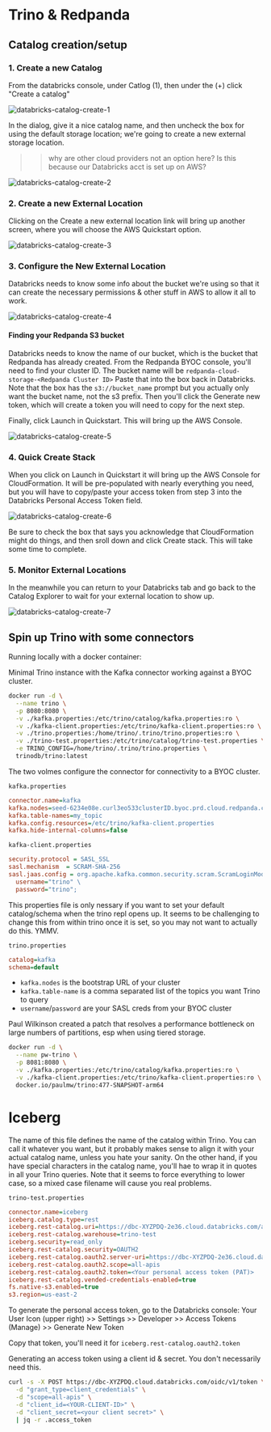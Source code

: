 # Trino & Redpanda


## Catalog creation/setup

### 1.  Create a new Catalog

From the databricks console, under Catlog (1), then under the (+) click "Create a catalog"

![databricks-catalog-create-1](https://github.com/user-attachments/assets/fb4d41c4-7a01-424e-8925-dbc23eb3c757)

In the dialog, give it a nice catalog name, and then uncheck the box for using the default storage location; we're going to create a new external storage location.  

>> why are other cloud providers not an option here?  Is this because our Databricks acct is set up on AWS?

![databricks-catalog-create-2](https://github.com/user-attachments/assets/010dc6c5-21b5-4fce-aef1-51286474c933)

### 2. Create a new External Location

Clicking on the Create a new external location link will bring up another screen, where you will choose the AWS Quickstart option.  

![databricks-catalog-create-3](https://github.com/user-attachments/assets/4d7f8170-ff6f-4c23-8ec8-7b27d531d33f)



### 3. Configure the New External Location

Databricks needs to know some info about the bucket we're using so that it can create the necessary permissions & other stuff in AWS to allow it all to work. 

![databricks-catalog-create-4](https://github.com/user-attachments/assets/f69a313c-2302-4407-b0b7-57198c0c90d3)


#### Finding your Redpanda S3 bucket

Databricks needs to know the name of our bucket, which is the bucket that Redpanda has already created.  From the Redpanda BYOC console, you'll need to find your cluster ID.  The bucket name will be `redpanda-cloud-storage-<Redpanda Cluster ID>`  Paste that into the box back in Databricks.  Note that the box has the `s3://bucket_name` prompt but you actually only want the bucket name, not the s3 prefix.  Then you'll click the Generate new token, which will create a token you will need to copy for the next step.   

Finally, click Launch in Quickstart.  This will bring up the AWS Console.

![databricks-catalog-create-5](https://github.com/user-attachments/assets/2222a969-43d0-4412-a54d-789098890229)


### 4. Quick Create Stack

When you click on Launch in Quickstart it will bring up the AWS Console for CloudFormation.  It will be pre-populated with nearly everything you need, but you will have to copy/paste your access token from step 3 into the Databricks Personal Access Token field.  

![databricks-catalog-create-6](https://github.com/user-attachments/assets/806f6072-7d54-4151-9b04-98ceb3b7df83)

Be sure to check the box that says you acknowledge that CloudFormation might do things, and then sroll down and click Create stack.   This will take some time to complete.  

### 5. Monitor External Locations

In the meanwhile you can return to your Databricks tab and go back to the Catalog Explorer to wait for your external location to show up.   

![databricks-catalog-create-7](https://github.com/user-attachments/assets/399bb023-05c1-4ec7-97b5-78fc7c31ff6f)



## Spin up Trino with some connectors

Running locally with a docker container:

Minimal Trino instance with the Kafka connector working against a BYOC cluster.

```bash
docker run -d \
  --name trino \
  -p 8080:8080 \
  -v ./kafka.properties:/etc/trino/catalog/kafka.properties:ro \
  -v ./kafka-client.properties:/etc/trino/kafka-client.properties:ro \
  -v ./trino.properties:/home/trino/.trino/trino.properties:ro \
  -v ./trino-test.properties:/etc/trino/catalog/trino-test.properties \
  -e TRINO_CONFIG=/home/trino/.trino/trino.properties \
  trinodb/trino:latest
```



The two volmes configure the connector for connectivity to a BYOC cluster.

`kafka.properties`
```ini
connector.name=kafka
kafka.nodes=seed-6234e08e.curl3eo533clusterID.byoc.prd.cloud.redpanda.com:9092
kafka.table-names=my_topic
kafka.config.resources=/etc/trino/kafka-client.properties
kafka.hide-internal-columns=false
```

`kafka-client.properties`
```ini
security.protocol = SASL_SSL
sasl.mechanism  = SCRAM-SHA-256
sasl.jaas.config = org.apache.kafka.common.security.scram.ScramLoginModule required \
  username="trino" \
  password="trino";
```

This properties file is only nessary if you want to set your default catalog/schema when the trino repl opens up.  It seems to be challenging to change this from within trino once it is set, so you may not want to actually do this.  YMMV.

`trino.properties`
```ini
catalog=kafka
schema=default
```



* `kafka.nodes` is the bootstrap URL of your cluster
* `kafka.table-name` is a comma separated list of the topics you want Trino to query
* `username`/`password` are your SASL creds from your BYOC cluster




Paul Wilkinson created a patch that resolves a performance bottleneck on large numbers of partitions, esp when using tiered storage.

```bash
docker run -d \
  --name pw-trino \
  -p 8081:8080 \
  -v ./kafka.properties:/etc/trino/catalog/kafka.properties:ro \
  -v ./kafka-client.properties:/etc/trino/kafka-client.properties:ro \
  docker.io/paulmw/trino:477-SNAPSHOT-arm64
```



# Iceberg

The name of this file defines the name of the catalog within Trino.   You can call it whatever you want, but it probably makes sense to align it with your actual catalog name, unless you hate your sanity.  On the other hand, if you have special characters in the catalog name, you'll hae to wrap it in quotes in all your Trino queries.  Note that it seems to force everything to lower case, so a mixed case filename will cause you real problems.

`trino-test.properties`
```ini
connector.name=iceberg
iceberg.catalog.type=rest
iceberg.rest-catalog.uri=https://dbc-XYZPDQ-2e36.cloud.databricks.com/api/2.1/unity-catalog/iceberg-rest
iceberg.rest-catalog.warehouse=trino-test
iceberg.security=read_only
iceberg.rest-catalog.security=OAUTH2
iceberg.rest-catalog.oauth2.server-uri=https://dbc-XYZPDQ-2e36.cloud.databricks.com/oidc/v1/token
iceberg.rest-catalog.oauth2.scope=all-apis
iceberg.rest-catalog.oauth2.token=<Your personal access token (PAT)>
iceberg.rest-catalog.vended-credentials-enabled=true
fs.native-s3.enabled=true
s3.region=us-east-2
```

To generate the personal access token, go to the Databricks console:
Your User Icon (upper right) >> Settings >> Developer >> Access Tokens (Manage) >> Generate New Token

Copy that token, you'll need it for `iceberg.rest-catalog.oauth2.token`





Generating an access token using a client id & secret.  You don't necessarily need this.

```bash
curl -s -X POST https://dbc-XYZPDQ.cloud.databricks.com/oidc/v1/token \
  -d "grant_type=client_credentials" \
  -d "scope=all-apis" \
  -d "client_id=<YOUR-CLIENT-ID>" \
  -d "client_secret=<your client secret>" \
  | jq -r .access_token
```
